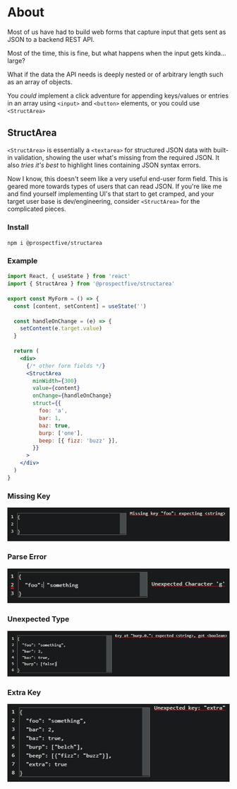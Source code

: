 # About

Most of us have had to build web forms that capture input that gets sent as JSON to a backend REST API.

Most of the time, this is fine, but what happens when the input gets kinda... large?

What if the data the API needs is deeply nested or of arbitrary length such as an array of objects.

You _could_ implement a click adventure for appending keys/values or entries in an array using `<input>` and `<button>` elements, or you could use `<StructArea>`

## StructArea

`<StructArea>` is essentially a `<textarea>` for structured JSON data with built-in validation, showing the user what's missing from the required JSON. It also _tries it's best_ to highlight lines containing JSON syntax errors.

Now I know, this doesn't seem like a very useful end-user form field. This is geared more towards types of users that can read JSON. If you're like me and find yourself implementing UI's that start to get cramped, and your target user base is dev/engineering, consider `<StructArea>` for the complicated pieces.

### Install

`npm i @prospectfive/structarea`

### Example

```jsx
import React, { useState } from 'react'
import { StructArea } from '@prospectfive/structarea'

export const MyForm = () => {
  const [content, setContent] = useState('')

  const handleOnChange = (e) => {
    setContent(e.target.value)
  }

  return (
    <div>
      {/* other form fields */}
      <StructArea
        minWidth={300}
        value={content}
        onChange={handleOnChange}
        struct={{
          foo: 'a',
          bar: 1,
          baz: true,
          burp: ['one'],
          beep: [{ fizz: 'buzz' }],
        }}
      >
    </div>
  )
}
```

### Missing Key

<img width="600px" src="./docs/img/missing_key.png">

### Parse Error

<img width="600px" src="./docs/img/parse_error.png">

### Unexpected Type

<img width="600px" src="./docs/img/wrong_type.png">

### Extra Key

<img width="600px" src="./docs/img/extra_key.png">
